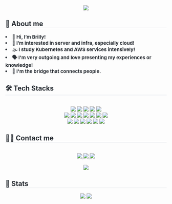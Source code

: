 <div align= "center">
    <img src="https://capsule-render.vercel.app/api?type=waving&color=0:80bdff,100:057eff&height=120&text=Welcome%20to%20Bo%20World!&animation=fadeIn&fontColor=474747&fontSize=50" />
    </div>
    <div style="text-align: left;"> 
    <h2 style="border-bottom: 1px solid #d8dee4; color: #282d33;"> 🧐 About me </h2>  
    <div style="font-weight: 700; font-size: 15px; text-align: left; color: #282d33;"> <li> 👋 Hi, I’m Brilly!</li><li> 👀 I’m interested in server and infra, especially cloud!</li><li> 🌫️ I study Kubernetes and AWS services intensively!</li><li> 🗣️ I'm very outgoing and love presenting my experiences or knowledge!</li><li> 🌉 I'm the bridge that connects people.</li> </div> 
    </div>
    <div style="text-align: left;">
    <h2 style="border-bottom: 1px solid #d8dee4; color: #282d33;"> 🛠️ Tech Stacks </h2> <br> 
    <div  align= "center"> <img src="https://img.shields.io/badge/Amazon S3-569A31?style=for-the-badge&logo=Amazon S3&logoColor=white">
          <img src="https://img.shields.io/badge/Amazon AWS-232F3E?style=for-the-badge&logo=Amazon AWS&logoColor=white">
          <img src="https://img.shields.io/badge/Apache Tomcat-F8DC75?style=for-the-badge&logo=Apache Tomcat&logoColor=white">
          <img src="https://img.shields.io/badge/Docker-2496ED?style=for-the-badge&logo=Docker&logoColor=white">
          <img src="https://img.shields.io/badge/Figma-F24E1E?style=for-the-badge&logo=Figma&logoColor=white">
          <br/><img src="https://img.shields.io/badge/Github-181717?style=for-the-badge&logo=Github&logoColor=white">
          <img src="https://img.shields.io/badge/Git-F05032?style=for-the-badge&logo=Git&logoColor=white">
          <img src="https://img.shields.io/badge/Argo-EF7B4D.svg?style=for-the-badge&logo=Argo&logoColor=white">
          <img src="https://img.shields.io/badge/Kubernetes-326CE5.svg?style=for-the-badge&logo=Kubernetes&logoColor=white">
          <img src="https://img.shields.io/badge/Java-007396?style=for-the-badge&logo=Java&logoColor=white">
          <img src="https://img.shields.io/badge/Linux-FCC624?style=for-the-badge&logo=Linux&logoColor=white">
          <img src="https://img.shields.io/badge/Jenkins-D24939?style=for-the-badge&logo=Jenkins&logoColor=white">
          <br/><img src="https://img.shields.io/badge/MySQL-4479A1?style=for-the-badge&logo=MySQL&logoColor=white">
          <img src="https://img.shields.io/badge/MongoDB-47A248?style=for-the-badge&logo=MongoDB&logoColor=white">
          <img src="https://img.shields.io/badge/Notion-000000?style=for-the-badge&logo=Notion&logoColor=white">
          <img src="https://img.shields.io/badge/Spring Boot-6DB33F?style=for-the-badge&logo=Spring Boot&logoColor=white">
          <img src="https://img.shields.io/badge/Slack-4A154B?style=for-the-badge&logo=Slack&logoColor=white">
          <img src="https://img.shields.io/badge/GitHub%20Actions-2088FF.svg?style=for-the-badge&logo=GitHub-Actions&logoColor=white">
          <br/></div>
    </div>
    <div style="text-align: left;">
    <h2 style="border-bottom: 1px solid #d8dee4; color: #282d33;"> 🧑‍💻 Contact me </h2> <br> 
    <div align= "center"> <a href=https://brilly.notion.site/018e91c7cb624ec99023582582366b49?v=20fbb2ffd86f45a1b6bfdfb672793a72> <img src="https://img.shields.io/badge/Notion-000000?style=for-the-badge&logo=Notion&logoColor=white&link=https://brilly.notion.site/018e91c7cb624ec99023582582366b49?v=20fbb2ffd86f45a1b6bfdfb672793a72"> </a>
         <a href=mailto:choibohyun81@gmail.com> <img src="https://img.shields.io/badge/Gmail-EA4335?style=for-the-badge&logo=Gmail&logoColor=white&link=mailto:choibohyun81@gmail.com"> </a>
         <a href=https://www.linkedin.com/in/bohyunchoi/> <img src="https://img.shields.io/badge/LinkedIn-0A66C2.svg?style=for-the-badge&logo=LinkedIn&logoColor=white&link=https://www.linkedin.com/in/bohyunchoi/"> </a>
          </div>  <br> 
    <div align= "center"> <a href="https://hits.seeyoufarm.com"> <img src="https://hits.seeyoufarm.com/api/count/incr/badge.svg?url=https%3A%2F%2Fgithub.com%2FBrilly-Bohyun%2F&count_bg=%23000000&title_bg=%23000000&icon=github.svg&icon_color=%23FFFFFF&title=GitHub&edge_flat=false"/></a>
       </div> 
    </div>
    <div style="text-align: left;"> 
    <h2 style="border-bottom: 1px solid #d8dee4; color: #282d33;"> 🏅 Stats </h2> <div align= "center"> <img src="https://github-readme-stats.vercel.app/api?username=Brilly-Bohyun&bg_color=180,00000000,008a67&title_color=242424&text_color=242424"
         /> <img src="https://github-readme-stats.vercel.app/api/top-langs/?username=Brilly-Bohyun&layout=compact&bg_color=180,00000000,008a67&title_color=242424&text_color=242424"
           /> </div> 
    </div>
    
